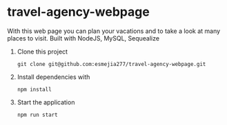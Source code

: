 # travel-agency-webpage

With this web page you can plan your vacations and to take a look at many places to visit. Built with NodeJS, MySQL, Sequealize


1. Clone this project

    `git clone git@github.com:esmejia277/travel-agency-webpage.git`

2. Install dependencies with

    `npm install`


3. Start the application

    `npm run start`
